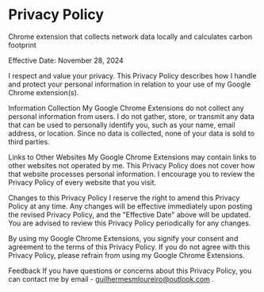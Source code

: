 # Privacy Policy
Chrome extension that collects network data locally and calculates carbon footprint

Effective Date: November 28, 2024

I respect and value your privacy. This Privacy Policy describes how I handle and protect your personal information in relation to your use of my Google Chrome extension(s).

Information Collection
My Google Chrome Extensions do not collect any personal information from users. I do not gather, store, or transmit any data that can be used to personally identify you, such as your name, email address, or location. Since no data is collected, none of your data is sold to third parties.

Links to Other Websites
My Google Chrome Extensions may contain links to other websites not operated by me. This Privacy Policy does not cover how that website processes personal information. I encourage you to review the Privacy Policy of every website that you visit.

Changes to this Privacy Policy
I reserve the right to amend this Privacy Policy at any time. Any changes will be effective immediately upon posting the revised Privacy Policy, and the "Effective Date" above will be updated. You are advised to review this Privacy Policy periodically for any changes.

By using my Google Chrome Extensions, you signify your consent and agreement to the terms of this Privacy Policy. If you do not agree with this Privacy Policy, please refrain from using my Google Chrome Extensions.

Feedback
If you have questions or concerns about this Privacy Policy, you can contact me by email - guilhermesmloureiro@outlook.com .
